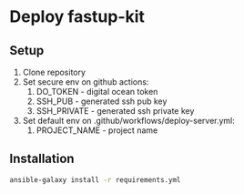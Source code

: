 # Deploy fastup-kit

## Setup
1. Clone repository
2. Set secure env on github actions:
    1. DO_TOKEN - digital ocean token
    2. SSH_PUB - generated ssh pub key
    3. SSH_PRIVATE - generated ssh private key
3. Set default env on .github/workflows/deploy-server.yml:
    1. PROJECT_NAME - project name

## Installation
```sh
ansible-galaxy install -r requirements.yml
```
